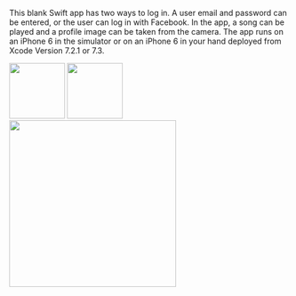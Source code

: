 This blank Swift app has two ways to log in. A user email and password can be entered, or the user can log in with Facebook. In the app, a song can be played and a profile image can be taken from the camera. The app runs on an iPhone 6 in the simulator or on an iPhone 6 in your hand deployed from Xcode Version 7.2.1 or 7.3.

<img src="http://i.imgur.com/Im0CJEX.png" width="100">
<img src="http://i.imgur.com/x6c76BT.png" width="100">

<img src="http://i.imgur.com/tXWtplh.gif" width="300">
